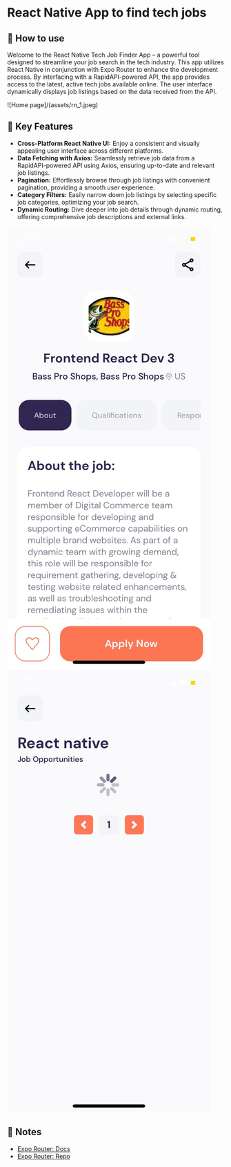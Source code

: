 # React Native App to find tech jobs

## 🚀 How to use
Welcome to the React Native Tech Job Finder App – a powerful tool designed to streamline your job search in the tech industry. This app utilizes React Native in conjunction with Expo Router to enhance the development process. By interfacing with a RapidAPI-powered API, the app provides access to the latest, active tech jobs available online. The user interface dynamically displays job listings based on the data received from the API.

![Home page]/(assets/rn_1.jpeg)


## 🚀 Key Features
- **Cross-Platform React Native UI:** Enjoy a consistent and visually appealing user interface across different platforms.
- **Data Fetching with Axios:** Seamlessly retrieve job data from a RapidAPI-powered API using Axios, ensuring up-to-date and relevant job listings.
- **Pagination:** Effortlessly browse through job listings with convenient pagination, providing a smooth user experience.
- **Category Filters:** Easily narrow down job listings by selecting specific job categories, optimizing your job search.
- **Dynamic Routing:** Dive deeper into job details through dynamic routing, offering comprehensive job descriptions and external links.

![Job Page](/assets/rn_2.jpeg)
![New Page](/assets/rn_3.jpeg)


## 📝 Notes

- [Expo Router: Docs](https://expo.github.io/router)
- [Expo Router: Repo](https://github.com/expo/router)
